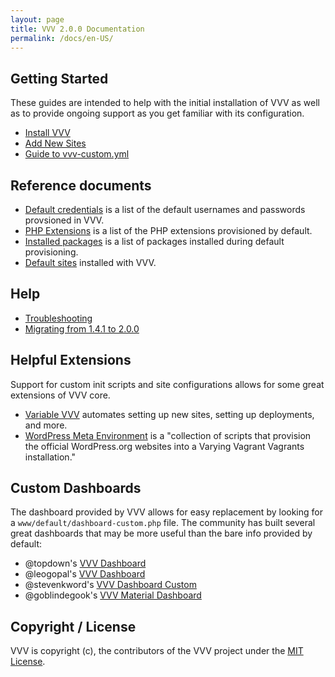 ```yaml
---
layout: page
title: VVV 2.0.0 Documentation
permalink: /docs/en-US/
---
```


## Getting Started

These guides are intended to help with the initial installation of VVV as well as to provide ongoing support as you get familiar with its configuration.

* [Install VVV](installation.md)
* [Add New Sites](adding-a-new-site/index.md)
* [Guide to vvv-custom.yml](vvv-config.yml.md)

## Reference documents

* [Default credentials](references/default-credentials.md) is a list of the default usernames and passwords provsioned in VVV.
* [PHP Extensions](references/php-extensions.md) is a list of the PHP extensions provisioned by default.
* [Installed packages](references/installed-packages.md) is a list of packages installed during default provisioning.
* [Default sites](references/default-sites.md) installed with VVV.

## Help

* [Troubleshooting](troubleshooting.md)
* [Migrating from 1.4.1 to 2.0.0](migrating-vvv1.md)

## Helpful Extensions

Support for custom init scripts and site configurations allows for some great extensions of VVV core.

* [Variable VVV](https://github.com/bradp/vv) automates setting up new sites, setting up deployments, and more.
* [WordPress Meta Environment](https://github.com/WordPress/meta-environment) is a "collection of scripts that provision the official WordPress.org websites into a Varying Vagrant Vagrants installation."

## Custom Dashboards

The dashboard provided by VVV allows for easy replacement by looking for a `www/default/dashboard-custom.php` file. The community has built several great dashboards that may be more useful than the bare info provided by default:

* @topdown's [VVV Dashboard](https://github.com/topdown/VVV-Dashboard)
* @leogopal's [VVV Dashboard](https://github.com/leogopal/VVV-Dashboard)
* @stevenkword's [VVV Dashboard Custom](https://github.com/stevenkword/vvv-dashboard-custom)
* @goblindegook's [VVV Material Dashboard](https://github.com/goblindegook/vvv-material-dashboard)

## Copyright / License

VVV is copyright (c), the contributors of the VVV project under the [MIT License](LICENSE).
